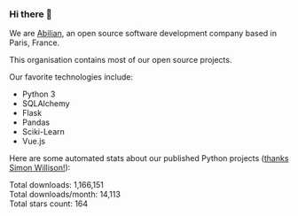 ### Hi there 👋

We are [Abilian](https://abilian.com/), an open source software development company based in Paris, France.

This organisation contains most of our open source projects.

Our favorite technologies include:

- Python 3
- SQLAlchemy
- Flask
- Pandas
- Sciki-Learn
- Vue.js

Here are some automated stats about our published Python projects
([thanks Simon Willison!][sw-post]):

<!--marker-->
Total downloads: 1,166,151<br>
Total downloads/month: 14,113<br>
Total stars count: 164
<!--end-->

[sw-post]: https://simonwillison.net/2020/Jul/10/self-updating-profile-readme/